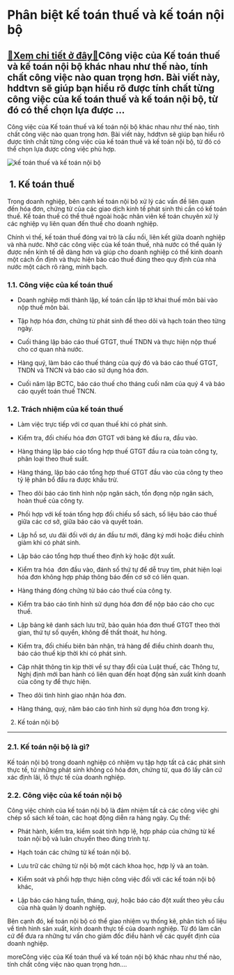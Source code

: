Phân biệt kế toán thuế và kế toán nội bộ
========================================

[:gift:Xem chi tiết ở đây:gift:](https://hddtvn.com/phan-biet-ke-toan-thue-va-ke-toan-noi-bo/)Công việc của Kế toán thuế và kế toán nội bộ khác nhau như thế nào, tính chất công việc nào quan trọng hơn. Bài viết này, hddtvn sẽ giúp bạn hiểu rõ được tính chất từng công việc của kế toán thuế và kế toán nội bộ, từ đó có thể chọn lựa được …
---------------------------------------------------------------------------------------------------------------------------------------------------------------------------------------------------------------------------------------------------

Công việc của Kế toán thuế và kế toán nội bộ khác nhau như thế nào, tính chất công việc nào quan trọng hơn. Bài viết này, hddtvn sẽ giúp bạn hiểu rõ được tính chất từng công việc của kế toán thuế và kế toán nội bộ, từ đó có thể chọn lựa được công việc phù hợp.


![kế toán thuế và kế toán nội bộ](https://hddtvn.com/wp-content/uploads/2021/01/tax-accountant-1080x675-min.jpeg)


 1. Kế toán thuế
----------------


Trong doanh nghiệp, bên cạnh kế toán nội bộ xử lý các vấn đề liên quan đến hóa đơn, chứng từ của các giao dịch kinh tế phát sinh thì cần có kế toán thuế. Kế toán thuế có thể thuê ngoài hoặc nhân viên kế toán chuyên xử lý các nghiệp vụ liên quan đến thuế cho doanh nghiệp.


Chính vì thế, kế toán thuế đóng vai trò là cầu nối, liên kết giữa doanh nghiệp và nhà nước. Nhờ các công việc của kế toán thuế, nhà nước có thể quản lý được nền kinh tế dễ dàng hơn và giúp cho doanh nghiệp có thể kinh doanh một cách ổn định và thực hiện báo cáo thuế đúng theo quy định của nhà nước một cách rõ ràng, minh bạch.


### 1.1. Công việc của kế toán thuế




* Doanh nghiệp mới thành lập, kế toán cần lập tờ khai thuế môn bài vào nộp thuế môn bài.

* Tập hợp hóa đơn, chứng từ phát sinh để theo dõi và hạch toán theo từng ngày.

* Cuối tháng lập báo cáo thuế GTGT, thuế TNDN và thực hiện nộp thuế cho cơ quan nhà nước.

* Hàng quý, làm báo cáo thuế tháng của quý đó và báo cáo thuế GTGT, TNDN và TNCN và báo cáo sử dụng hóa đơn.

* Cuối năm lập BCTC, báo cáo thuế cho tháng cuối năm của quý 4 và báo cáo quyết toán thuế TNCN.



### 1.2. Trách nhiệm của kế toán thuế




* Làm việc trực tiếp với cơ quan thuế khi có phát sinh.

* Kiểm tra, đối chiếu hóa đơn GTGT với bảng kê đầu ra, đầu vào.

* Hàng tháng lập báo cáo tổng hợp thuế GTGT đầu ra của toàn công ty, phân loại theo thuế suất.

* Hàng tháng, lập báo cáo tổng hợp thuế GTGT đầu vào của công ty theo tỷ lệ phân bổ đầu ra được khấu trừ.

* Theo dõi báo cáo tình hình nộp ngân sách, tồn đọng nộp ngân sách, hoàn thuế của công ty.

* Phối hợp với kế toán tổng hợp đối chiếu sổ sách, số liệu báo cáo thuế giữa các cơ sở, giữa báo cáo và quyết toán.

* Lập hồ sơ, ưu đãi đối với dự án đầu tư mới, đăng ký mới hoặc điều chỉnh giảm khi có phát sinh.

* Lập báo cáo tổng hợp thuế theo định kỳ hoặc đột xuất.

* Kiểm tra hóa  đơn đầu vào, đánh số thứ tự để dễ truy tìm, phát hiện loại hóa đơn không hợp pháp thông báo đến cơ sở có liên quan.

* Hàng tháng đóng chứng từ báo cáo thuế của công ty.

* Kiểm tra báo cáo tình hình sử dụng hóa đơn để nộp báo cáo cho cục thuế.

* Lập bảng kê danh sách lưu trữ, bảo quản hóa đơn thuế GTGT theo thời gian, thứ tự số quyển, không để thất thoát, hư hỏng.

* Kiểm tra, đối chiếu biên bản nhận, trả hàng để điều chỉnh doanh thu, báo cáo thuế kịp thời khi có phát sinh.

* Cập nhật thông tin kịp thời về sự thay đổi của Luật thuế, các Thông tư, Nghị định mới ban hành có liên quan đến hoạt động sản xuất kinh doanh của công ty để thực hiện.

* Theo dõi tình hình giao nhận hóa đơn.

* Hàng tháng, quý, năm báo cáo tình hình sử dụng hóa đơn trong kỳ.



2. Kế toán nội bộ
-----------------


### 2.1. Kế toán nội bộ là gì?


Kế toán nội bộ trong doanh nghiệp có nhiệm vụ tập hợp tất cả các phát sinh thực tế, từ những phát sinh không có hóa đơn, chứng từ, qua đó lấy căn cứ xác định lãi, lỗ thực tế của doanh nghiệp.


### 2.2. Công việc của kế toán nội bộ


Công việc chính của kế toán nội bộ là đảm nhiệm tất cả các công việc ghi chép sổ sách kế toán, các hoạt động diễn ra hàng ngày. Cụ thể:




* Phát hành, kiểm tra, kiểm soát tính hợp lệ, hợp pháp của chứng từ kế toán nội bộ và luân chuyển theo đúng trình tự.

* Hạch toán các chứng từ kế toán nội bộ.

* Lưu trữ các chứng từ nội bộ một cách khoa học, hợp lý và an toàn.

* Kiểm soát và phối hợp thực hiện công việc đối với các kế toán nội bộ khác,

* Lập báo cáo hàng tuần, tháng, quý, hoặc báo cáo đột xuất theo yêu cầu của nhà quản lý doanh nghiệp.



Bên cạnh đó, kế toán nội bộ có thể giao nhiệm vụ thống kê, phân tích số liệu về tình hình sản xuất, kinh doanh thực tế của doanh nghiệp. Từ đó làm căn cứ để đưa ra những tư vấn cho giám đốc điều hành về các quyết định của doanh nghiệp.



moreCông việc của Kế toán thuế và kế toán nội bộ khác nhau như thế nào, tính chất công việc nào quan trọng hơn….

